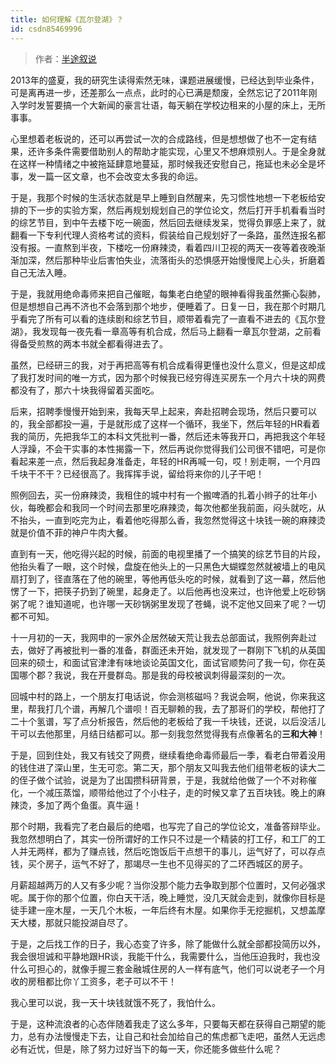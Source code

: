 ```yaml
---
title: 如何理解《瓦尔登湖》？
id: csdn85469996
---
```


> 作者：[半途叙说](http://bestmajor.org/article/5c1f7c625e4ff52610e97217)

2013年的盛夏，我的研究生读得索然无味，课题进展缓慢，已经达到毕业条件，可是离再进一步，还差那么一点点，此时的心已满是颓废，全然忘记了2011年刚入学时发誓要搞一个大新闻的豪言壮语，每天躺在学校边租来的小屋的床上，无所事事。

心里想着老板说的，还可以再尝试一次的合成路线，但是想想做了也不一定有结果，还许多条件需要借助别人的帮助才能实现，心里又不想麻烦别人。于是全身就在这样一种情绪之中被拖延肆意地蔓延，那时候我还安慰自己，拖延也未必全是坏事，发一篇一区文章，也不会改变太多我的命运。

于是，我那个时候的生活状态就是早上睡到自然醒来，先习惯性地想一下老板给安排的下一步的实验方案，然后再规划规划自己的学位论文，然后打开手机看看当时的综艺节目，到中午去楼下吃一碗面，然后回去继续发呆，觉得负罪感上来了，就翻看一下专利代理人资格考试的资料，假装给自己规划好了一条路，虽然连报名都没有报。一直熬到半夜，下楼吃一份麻辣烫，看着四川卫视的两天一夜等着夜晚渐渐加深，然后那种毕业后害怕失业，流落街头的恐惧感开始慢慢爬上心头，折磨着自己无法入睡。

于是，我就用绝命毒师来把自己催眠，每集老白绝望的眼神看得我虽然撕心裂肺，但是想想自己再不济也不会落到那个地步，便睡着了。日复一日，我在那个时期几乎看完了所有可以看的连续剧和综艺节目，顺带着看完了一直看不进去的《瓦尔登湖》，我发现每一夜先看一章高等有机合成，然后马上翻看一章瓦尔登湖，之前看得备受煎熬的两本书就全都看得进去了。

虽然，已经研三的我，对于再把高等有机合成看得更懂也没什么意义，但是这却成了我打发时间的唯一方式，因为那个时候我已经穷得连买房东一个月六十块的网费都没有了，那六十块我得留着买面吃。

后来，招聘季慢慢开始到来，我每天早上起来，奔赴招聘会现场，然后只要可以的，我全部都投一遍，于是就形成了这样一个循环，我坐下，然后年轻的HR看着我的简历，先把我华工的本科文凭批判一番，然后还未等我开口，再把我这个年轻人浮躁，不会干实事的本性揭露一下，然后再说你觉得我们公司很不错吧，可是你看起来差一点，然后我起身准备走，年轻的HR再喊一句，哎！别走啊，一个月四千块干不干？已经很高了。我挥挥手说，留给将来你的儿子干吧！

照例回去，买一份麻辣烫，我租住的城中村有一个搬啤酒的扎着小辫子的壮年小伙，每晚都会和我同一个时间去那里吃麻辣烫，每次他都坐我前面，闷头就吃，从不抬头，一直到吃完为止，看着他吃得那么香，我忽然觉得这十块钱一碗的麻辣烫就是价值不菲的神户牛肉大餐。

直到有一天，他吃得兴起的时候，前面的电视里播了一个搞笑的综艺节目的片段，他抬头看了一眼，这个时候，盘旋在他头上的一只黑色大蝴蝶忽然就被墙上的电风扇打到了，径直落在了他的碗里，等他再低头吃的时候，就看到了这一幕，然后他愣了一下，把筷子扔到了碗里，起身走了。以后他再也没来过，也许他爱上吃砂锅粥了呢？谁知道呢，也许哪一天砂锅粥里发现了苍蝇，说不定他又回来了呢？一切都不可知。

十一月初的一天，我网申的一家外企居然破天荒让我去总部面试，我照例奔赴过去，做好了再被批判一番的准备，群面还未开始，就发现了一群刚下飞机的从英国回来的硕士，和面试官津津有味地谈论英国文化，面试官顺势问了我一句，你在英国哪个郡？我说，我在开曼群岛。那是我的母校被讽刺得最深刻的一次。

回城中村的路上，一个朋友打电话说，你会测核磁吗？我说会啊，他说，你来我这里，帮我打几个谱，再解几个谱呗！百无聊赖的我，去了那哥们的学校，帮他打了二十个氢谱，写了点分析报告，然后他的老板给了我一千块钱，还说，以后没活儿干可以去他那里，月结日结都可以。那一刻我忽然觉得我有点像著名的**三和大神**！

于是，回到住处，我又有钱交了网费，继续看绝命毒师最后一季，看老白带着没用的钱住进了深山里，生无可恋。第二天，那个朋友又叫我去他们组带老板的读大二的侄子做个试验，说是为了出国攒科研背景，于是，我就给他做了一个不对称催化，一个减压蒸馏，顺带给他过了个小柱子，走的时候又拿了五百块钱。晚上的麻辣烫，多加了两个鱼蛋。真牛逼！

那个时期，我看完了老白最后的绝唱，也写完了自己的学位论文，准备答辩毕业。我忽然想明白了，其实一份所谓好的工作只不过是一个精装的打工仔，和工厂的工人并无两样，都为了赚点钱，然后吃饱饭后干点想干的事儿，运气好了，可以存点钱，买个房子，运气不好了，那竭尽一生也不见得买的了二环西城区的房子。

月薪超越两万的人又有多少呢？当你没那个能力去争取到那个位置时，又何必强求呢。属于你的那个位置，你白天干活，晚上睡觉，没几天就会走到，就像你目标是徒手建一座木屋，一天几个木板，一年后终有木屋。如果你手无挖掘机，又想盖摩天大楼，那就只能投湖自尽了。

于是，之后找工作的日子，我心态变了许多，除了能做什么就全部都投简历以外，我会很坦诚和平静地跟HR谈，我能干什么，我需要什么，当他压迫我时，我也没什么可担心的，就像手握三套金融城住房的人一样有底气，他们可以说老子一个月收的房租都比你丫工资多，老子可以不干！

我心里可以说，我一天十块钱就饿不死了，我怕什么。

于是，这种流浪者的心态伴随着我走了这么多年，只要每天都在获得自己期望的能力，总有办法慢慢走下去，让自己和社会加给自己的焦虑都飞走吧，虽然人无远虑必有近忧，但是，除了努力过好当下的每一天，你还能多做些什么呢？